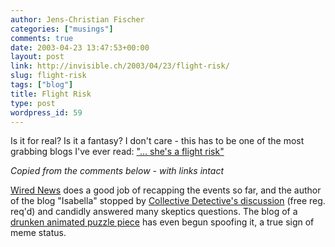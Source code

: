 ```yaml
---
author: Jens-Christian Fischer
categories: ["musings"]
comments: true
date: 2003-04-23 13:47:53+00:00
layout: post
link: http://invisible.ch/2003/04/23/flight-risk/
slug: flight-risk
tags: ["blog"]
title: Flight Risk
type: post
wordpress_id: 59
---
```


Is it for real? Is it a fantasy? I don't care - this has to be one of the most grabbing blogs I've ever read: ["... she's a flight risk"](http://www.aflightrisk.blogspot.com/)

  


_Copied from the comments below - with links intact_  

[Wired News](http://www.wired.com/news/culture/0,1284,58754,00.html) does a good job of recapping the events so far, and the author of the blog "Isabella" stopped by [Collective Detective's discussion](http://www.collectivedetective.org/campaign/lounge/discussion/849) (free reg. req'd) and candidly answered many skeptics questions.  The 
blog of a [drunken animated puzzle piece](http://www.puzzylogic.com/blog/archives/2003/05_07_000017.php) has even begun spoofing it, a true sign of meme status.
